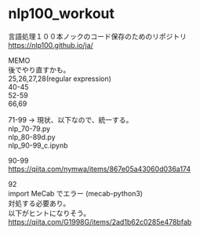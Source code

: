 # nlp100_workout
  
言語処理１００本ノックのコード保存のためのリポジトリ  
https://nlp100.github.io/ja/  
  
MEMO  
後でやり直すかも。  
25,26,27,28(regular expression)  
40-45  
52-59  
66,69  
  
71-99 -> 現状、以下なので、統一する。  
nlp_70-79.py  
nlp_80-89d.py  
nlp_90-99_c.ipynb  
  
  
90-99  
https://qiita.com/nymwa/items/867e05a43060d036a174  
  
92  
import MeCab でエラー (mecab-python3)  
対処する必要あり。  
以下がヒントになりそう。  
https://qiita.com/G1998G/items/2ad1b62c0285e478bfab  


